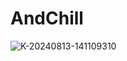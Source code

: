 # AndChill
![K-20240813-141109310](https://github.com/user-attachments/assets/f0c6e6e6-0e91-462f-8270-a96c4b7d30b5)
